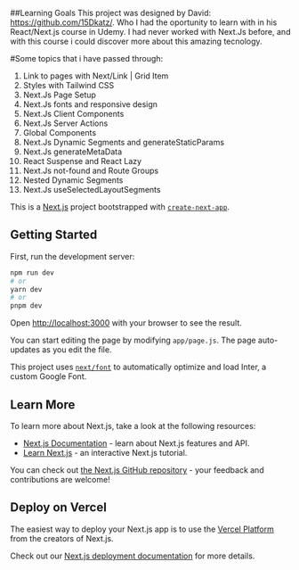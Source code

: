 ##Learning Goals
This project was designed by David: https://github.com/15Dkatz/.  Who I had the oportunity to learn with in his React/Next.js course in Udemy.
I had never worked with Next.Js before, and with this course i could discover more about this amazing tecnology. 

#Some topics that i have passed through:

1. Link to pages with Next/Link | Grid Item
2. Styles with Tailwind CSS
3. Next.Js Page Setup
4. Next.Js fonts and responsive design
5. Next.Js Client Components
6. Next.Js Server Actions
7. Global Components
8. Next.Js Dynamic Segments and generateStaticParams
9. Next.Js generateMetaData
10. React Suspense and React Lazy
11. Next.Js not-found and Route Groups
12. Nested Dynamic Segments
13. Next.Js useSelectedLayoutSegments





This is a [Next.js](https://nextjs.org/) project bootstrapped with [`create-next-app`](https://github.com/vercel/next.js/tree/canary/packages/create-next-app).

## Getting Started

First, run the development server:

```bash
npm run dev
# or
yarn dev
# or
pnpm dev
```

Open [http://localhost:3000](http://localhost:3000) with your browser to see the result.

You can start editing the page by modifying `app/page.js`. The page auto-updates as you edit the file.

This project uses [`next/font`](https://nextjs.org/docs/basic-features/font-optimization) to automatically optimize and load Inter, a custom Google Font.

## Learn More

To learn more about Next.js, take a look at the following resources:

- [Next.js Documentation](https://nextjs.org/docs) - learn about Next.js features and API.
- [Learn Next.js](https://nextjs.org/learn) - an interactive Next.js tutorial.

You can check out [the Next.js GitHub repository](https://github.com/vercel/next.js/) - your feedback and contributions are welcome!

## Deploy on Vercel

The easiest way to deploy your Next.js app is to use the [Vercel Platform](https://vercel.com/new?utm_medium=default-template&filter=next.js&utm_source=create-next-app&utm_campaign=create-next-app-readme) from the creators of Next.js.

Check out our [Next.js deployment documentation](https://nextjs.org/docs/deployment) for more details.
